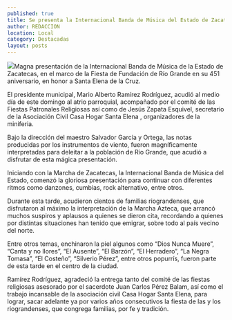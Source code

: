 ```yaml
---
published: true
title: Se presenta la Internacional Banda de Música del Estado de Zacatecas en Río Grande
author: REDACCION
location: Local
category: Destacadas
layout: posts
---
```


![](http://i.imgur.com/5qEYha5m.jpg)Magna presentación de la Internacional Banda de Música de la Estado de Zacatecas, en el marco de la Fiesta de Fundación de Río Grande en su 451 aniversario, en honor a Santa Elena de la Cruz.

El presidente municipal, Mario Alberto Ramírez Rodríguez, acudió al medio día de este domingo al atrio parroquial, acompañado por el comité de las Fiestas Patronales Religiosas así como de Jesús Zapata Esquivel, secretario de la Asociación Civil Casa Hogar Santa Elena , organizadores de la miniferia.

Bajo la dirección del maestro Salvador García y Ortega, las notas producidas por los instrumentos de viento, fueron magníficamente interpretadas para deleitar a la población de Río Grande, que acudió a disfrutar de esta mágica presentación.

Iniciando con la Marcha de Zacatecas, la Internacional Banda de Música del Estado, comenzó la gloriosa presentación para continuar con diferentes ritmos como danzones, cumbias, rock alternativo, entre otros.

Durante esta tarde, acudieron cientos de familias riograndenses, que disfrutaron al máximo  la interpretación de la Marcha Azteca, que arrancó muchos suspiros y aplausos a quienes se dieron cita, recordando a quienes por distintas situaciones han tenido que emigrar, sobre todo al país vecino del norte. 

Entre otros temas, enchinaron la piel algunos como “Dios Nunca Muere”, “Canta y no llores”, “El Ausente”, “El Barzón”, “El Herradero”, “La Negra Tomasa”, “El Costeño”, “Silverio Pérez”, entre otros popurrís, fueron parte de esta tarde en el centro de la ciudad.

Ramírez Rodríguez, agradeció la entrega tanto del comité de las fiestas religiosas asesorado por el sacerdote Juan Carlos Pérez Balam, así como el trabajo incansable de la asociación civil Casa Hogar Santa Elena, para lograr, sacar adelante ya por varios años consecutivos la fiesta de las y los riograndenses, que congrega familias, por fe y tradición.
